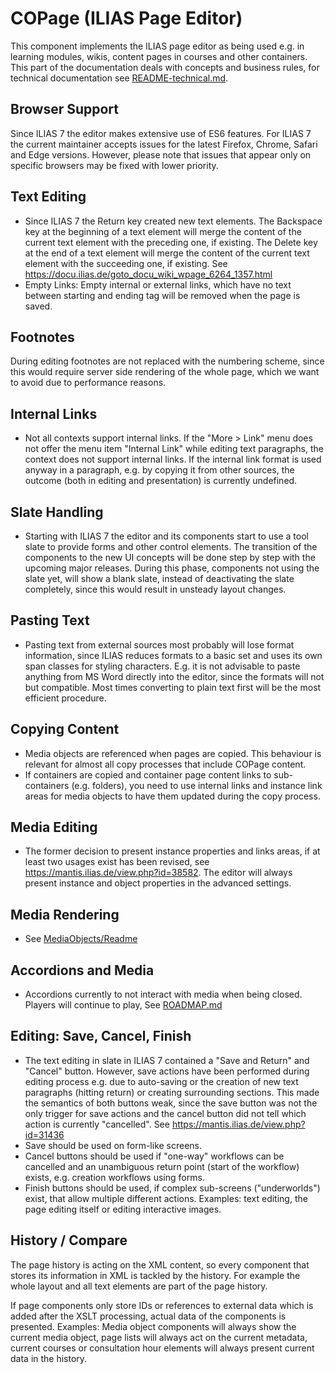# COPage (ILIAS Page Editor)

This component implements the ILIAS page editor as being used e.g. in learning modules, wikis, content pages in courses and other containers. This part of the documentation deals with concepts and business rules, for technical documentation see [README-technical.md](./README-technical.md).

## Browser Support

Since ILIAS 7 the editor makes extensive use of ES6 features. For ILIAS 7 the current maintainer accepts issues for the latest Firefox, Chrome, Safari and Edge versions. However, please note that issues that appear only on specific browsers may be fixed with lower priority.

## Text Editing

- Since ILIAS 7 the Return key created new text elements. The Backspace key at the beginning of a text element will merge the content of the current text element with the preceding one, if existing. The Delete key at the end of a text element will merge the content of the current text element with the succeeding one, if existing. See https://docu.ilias.de/goto_docu_wiki_wpage_6264_1357.html
- Empty Links: Empty internal or external links, which have no text between starting and ending tag will be removed when the page is saved.

## Footnotes

During editing footnotes are not replaced with the numbering scheme, since this would require server side rendering of the whole page, which we want to avoid due to performance reasons.

## Internal Links

- Not all contexts support internal links. If the "More > Link" menu does not offer the menu item "Internal Link" while editing text paragraphs, the context does not support internal links. If the internal link format is used anyway in a paragraph, e.g. by copying it from other sources, the outcome (both in editing and presentation) is currently undefined.


## Slate Handling

- Starting with ILIAS 7 the editor and its components start to use a tool slate to provide forms and other control elements. The transition of the components to the new UI concepts will be done step by step with the upcoming major releases. During this phase, components not using the slate yet, will show a blank slate, instead of deactivating the slate completely, since this would result in unsteady layout changes. 


## Pasting Text

- Pasting text from external sources most probably will lose format information, since ILIAS reduces formats to a basic set and uses its own span classes for styling characters. E.g. it is not advisable to paste anything from MS Word directly into the editor, since the formats will not but compatible. Most times converting to plain text first will be the most efficient procedure.

## Copying Content

- Media objects are referenced when pages are copied. This behaviour is relevant for almost all copy processes that include COPage content.
- If containers are copied and container page content links to sub-containers (e.g. folders), you need to use internal links and instance link areas for media objects to have them updated during the copy process.

## Media Editing

- The former decision to present instance properties and links areas, if at least two usages exist has been revised, see https://mantis.ilias.de/view.php?id=38582. The editor will always present instance and object properties in the advanced settings.

## Media Rendering
 
- See [MediaObjects/Readme](../MediaObjects/README.md)

## Accordions and Media

- Accordions currently to not interact with media when being closed. Players will continue to play, See [ROADMAP.md](ROADMAP.md)

## Editing: Save, Cancel, Finish

- The text editing in slate in ILIAS 7 contained a "Save and Return" and "Cancel" button. However, save actions have been performed during editing process e.g. due to auto-saving or the creation of new text paragraphs (hitting return) or creating surrounding sections. This made the semantics of both buttons weak, since the save button was not the only trigger for save actions and the cancel button did not tell which action is currently "cancelled". See https://mantis.ilias.de/view.php?id=31436
- Save should be used on form-like screens.
- Cancel buttons should be used if "one-way" workflows can be cancelled and an unambiguous return point (start of the workflow) exists, e.g. creation workflows using forms.
- Finish buttons should be used, if complex sub-screens ("underworlds") exist, that allow multiple different actions. Examples: text editing, the page editing itself or editing interactive images.

## History / Compare

The page history is acting on the XML content, so every component that stores its information in XML is tackled by the history. For example the whole layout and all text elements are part of the page history.

If page components only store IDs or references to external data which is added after the XSLT processing, actual data of the components is presented. Examples: Media object components will always show the current media object, page lists will always act on the current metadata, current courses or consultation hour elements will always present current data in the history.